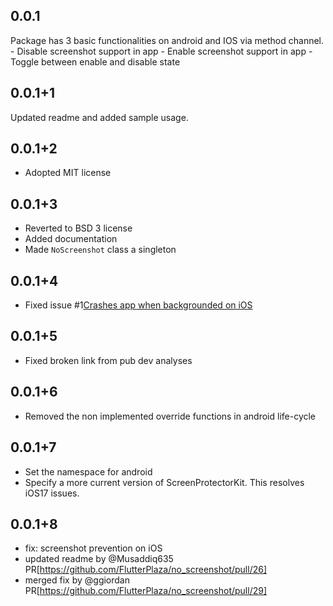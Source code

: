 ## 0.0.1

Package has 3 basic functionalities on android and IOS via method channel.
    - Disable screenshot support in app
    - Enable screenshot support in app
    - Toggle between enable and disable state

## 0.0.1+1

Updated readme and added sample usage.

## 0.0.1+2

- Adopted MIT license

## 0.0.1+3

- Reverted to BSD 3 license
- Added documentation
- Made `NoScreenshot` class a singleton

## 0.0.1+4

- Fixed issue #1[Crashes app when backgrounded on iOS](https://github.com/FlutterPlaza/no_screenshot/issues/1)

## 0.0.1+5

- Fixed broken link from pub dev analyses

## 0.0.1+6

- Removed the non implemented override functions in android life-cycle

## 0.0.1+7

- Set the namespace for android
- Specify a more current version of ScreenProtectorKit.  This resolves iOS17 issues.

## 0.0.1+8

- fix: screenshot prevention on iOS
- updated readme by @Musaddiq635 PR[https://github.com/FlutterPlaza/no_screenshot/pull/26]
- merged fix by @ggiordan PR[https://github.com/FlutterPlaza/no_screenshot/pull/29]
